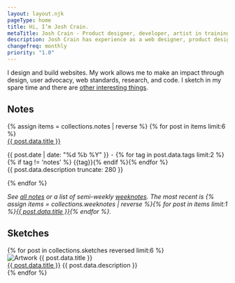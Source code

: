 ```yaml
---
layout: layout.njk
pageType: home
title: Hi, I’m Josh Crain.
metaTitle: Josh Crain - Product designer, developer, artist in training
description: Josh Crain has experience as a web designer, product designer, and front-end developer. Design allows Josh to make an impact through user advocacy, research, web standards, and code.
changefreq: monthly
priority: "1.0"
---
```

<div class="grid-layout_home">
<div class="grid-content">

<p class="text--largest">I design and build websites. My work allows me to make an impact through design, user advocacy, web standards, research, and code. I sketch in my spare time and there are <a href="/about/">other interesting things</a>.</p>
</div>
</div>
</div><!--/fade-in-->
<section class="grid-layout_home">
<div class="layout-section"> 
    <h2>Notes</h2>
</div>
<div class="grid-content">
<div class="grid">
{% assign items = collections.notes | reverse %}
{% for post in items limit:6 %}
<div class="grid-half@l">
    <div>
        <a href="{{ post.url }}" class="text--largest">{{ post.data.title }}</a>
        <p class="line-clamp"><span class="small-caps"><time>{{ post.date | date: "%d %b %Y" }}</time> ⁃ <span class="article--tags">{% for tag in post.data.tags limit:2 %}{% if tag != 'notes' %}<span> {{tag}}</span>{% endif %}{% endfor %}</span></span> </br>
        {{ post.data.description truncate: 280 }}</p>
    </div>
</div>
{% endfor %}
<div class="grid-full@l">
    <div>
        <p><i>See <a href="/notes/">all notes</a> or a list of semi-weekly <a href="/tags/weeknotes/">weeknotes</a>. The most recent is {% assign items = collections.weeknotes | reverse %}{% for post in items limit:1 %}<a href="{{ post.url }}">{{ post.data.title }}</a>{% endfor %}.</i></p>
    </div>
</div>
</div>
</div>
</section>
<section class="grid-layout_home">
<h2>Sketches</h2>
<div class="grid-content">
<div class="grid">
{% for post in collections.sketches reversed limit:6 %}
<div class="grid-quarter@l tile">
<img src="{{post.data.metaImage}}" alt="Artwork {{ post.data.title }}">
    <div class="tile_inner">
        <a href="{{ post.url }}" class="tile_link"><span class="tile_name">{{ post.data.title }}</span></a>
        <span class="tile_desc text--smaller">{{ post.data.description }}</span>
    </div>
</div>
{% endfor %} 
</div>
</div>
</section>